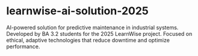 # learnwise-ai-solution-2025
AI-powered solution for predictive maintenance in industrial systems. Developed by BA 3.2 students for the 2025 LearnWise project. Focused on ethical, adaptive technologies that reduce downtime and optimize performance.
